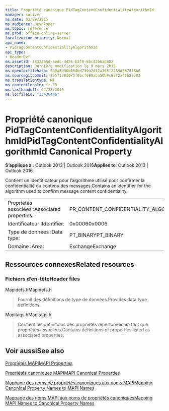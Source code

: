 ```yaml
---
title: Propriété canonique PidTagContentConfidentialityAlgorithmId
manager: soliver
ms.date: 03/09/2015
ms.audience: Developer
ms.topic: reference
ms.prod: office-online-server
localization_priority: Normal
api_name:
- PidTagContentConfidentialityAlgorithmId
api_type:
- HeaderDef
ms.assetid: 18324a5d-aedc-4456-b2f0-6bc42b6ab882
description: Dernière modification le 9 mars 2015
ms.openlocfilehash: 9a9a3d30b064bd739a2d12a165f2789d6874f866
ms.sourcegitcommit: 8657170d071f9bcf680aba50b9c07f2a4fb82283
ms.translationtype: MT
ms.contentlocale: fr-FR
ms.lasthandoff: 04/28/2019
ms.locfileid: "33436446"
---
```

# <a name="pidtagcontentconfidentialityalgorithmid-canonical-property"></a><span data-ttu-id="40674-103">Propriété canonique PidTagContentConfidentialityAlgorithmId</span><span class="sxs-lookup"><span data-stu-id="40674-103">PidTagContentConfidentialityAlgorithmId Canonical Property</span></span>

  
  
<span data-ttu-id="40674-104">**S’applique à** : Outlook 2013 | Outlook 2016</span><span class="sxs-lookup"><span data-stu-id="40674-104">**Applies to**: Outlook 2013 | Outlook 2016</span></span> 
  
<span data-ttu-id="40674-105">Contient un identificateur pour l’algorithme utilisé pour confirmer la confidentialité du contenu des messages.</span><span class="sxs-lookup"><span data-stu-id="40674-105">Contains an identifier for the algorithm used to confirm message content confidentiality.</span></span>
  
|||
|:-----|:-----|
|<span data-ttu-id="40674-106">Propriétés associées :</span><span class="sxs-lookup"><span data-stu-id="40674-106">Associated properties:</span></span>  <br/> |<span data-ttu-id="40674-107">PR_CONTENT_CONFIDENTIALITY_ALGORITHM_ID</span><span class="sxs-lookup"><span data-stu-id="40674-107">PR_CONTENT_CONFIDENTIALITY_ALGORITHM_ID</span></span>  <br/> |
|<span data-ttu-id="40674-108">Identificateur :</span><span class="sxs-lookup"><span data-stu-id="40674-108">Identifier:</span></span>  <br/> |<span data-ttu-id="40674-109">0x0006</span><span class="sxs-lookup"><span data-stu-id="40674-109">0x0006</span></span>  <br/> |
|<span data-ttu-id="40674-110">Type de données :</span><span class="sxs-lookup"><span data-stu-id="40674-110">Data type:</span></span>  <br/> |<span data-ttu-id="40674-111">PT_BINARY</span><span class="sxs-lookup"><span data-stu-id="40674-111">PT_BINARY</span></span>  <br/> |
|<span data-ttu-id="40674-112">Domaine :</span><span class="sxs-lookup"><span data-stu-id="40674-112">Area:</span></span>  <br/> |<span data-ttu-id="40674-113">Exchange</span><span class="sxs-lookup"><span data-stu-id="40674-113">Exchange</span></span>  <br/> |
   
## <a name="related-resources"></a><span data-ttu-id="40674-114">Ressources connexes</span><span class="sxs-lookup"><span data-stu-id="40674-114">Related resources</span></span>

### <a name="header-files"></a><span data-ttu-id="40674-115">Fichiers d’en-tête</span><span class="sxs-lookup"><span data-stu-id="40674-115">Header files</span></span>

<span data-ttu-id="40674-116">Mapidefs.h</span><span class="sxs-lookup"><span data-stu-id="40674-116">Mapidefs.h</span></span>
  
> <span data-ttu-id="40674-117">Fournit des définitions de type de données.</span><span class="sxs-lookup"><span data-stu-id="40674-117">Provides data type definitions.</span></span>
    
<span data-ttu-id="40674-118">Mapitags.h</span><span class="sxs-lookup"><span data-stu-id="40674-118">Mapitags.h</span></span>
  
> <span data-ttu-id="40674-119">Contient les définitions des propriétés répertoriées en tant que propriétés associées.</span><span class="sxs-lookup"><span data-stu-id="40674-119">Contains definitions of properties listed as associated properties.</span></span>
    
## <a name="see-also"></a><span data-ttu-id="40674-120">Voir aussi</span><span class="sxs-lookup"><span data-stu-id="40674-120">See also</span></span>



[<span data-ttu-id="40674-121">Propriétés MAPI</span><span class="sxs-lookup"><span data-stu-id="40674-121">MAPI Properties</span></span>](mapi-properties.md)
  
[<span data-ttu-id="40674-122">Propriétés canoniques MAPI</span><span class="sxs-lookup"><span data-stu-id="40674-122">MAPI Canonical Properties</span></span>](mapi-canonical-properties.md)
  
[<span data-ttu-id="40674-123">Mappage des noms de propriétés canoniques aux noms MAPI</span><span class="sxs-lookup"><span data-stu-id="40674-123">Mapping Canonical Property Names to MAPI Names</span></span>](mapping-canonical-property-names-to-mapi-names.md)
  
[<span data-ttu-id="40674-124">Mappage des noms MAPI aux noms de propriétés canoniques</span><span class="sxs-lookup"><span data-stu-id="40674-124">Mapping MAPI Names to Canonical Property Names</span></span>](mapping-mapi-names-to-canonical-property-names.md)

